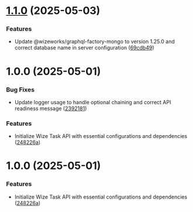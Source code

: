 # [1.1.0](https://github.com/wize-works/wize-task/compare/v1.0.0...v1.1.0) (2025-05-03)


### Features

* Update @wizeworks/graphql-factory-mongo to version 1.25.0 and correct database name in server configuration ([69cdb49](https://github.com/wize-works/wize-task/commit/69cdb498a81e3a6bd7323ed5a32df351b255e37a))

# 1.0.0 (2025-05-01)


### Bug Fixes

* Update logger usage to handle optional chaining and correct API readiness message ([2392181](https://github.com/wize-works/wize-task/commit/2392181dd79acfc8518411cb04fb7c42290d7d42))


### Features

* Initialize Wize Task API with essential configurations and dependencies ([248226a](https://github.com/wize-works/wize-task/commit/248226a0f89e8f3d43353ab259567f3ae3d8b9f7))

# 1.0.0 (2025-05-01)


### Features

* Initialize Wize Task API with essential configurations and dependencies ([248226a](https://github.com/bosshogg797/https---github.com-wize-works-wize-task/commit/248226a0f89e8f3d43353ab259567f3ae3d8b9f7))
